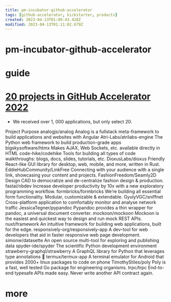 ```yaml
---
title: pm-incubator-github-accelerator
tags: [github-accelerator, kickstarter, products]
created: 2023-04-13T01:09:43.428Z
modified: 2023-04-13T01:11:02.679Z
---
```


# pm-incubator-github-accelerator

# guide

# [20 projects in GitHub Accelerator 2022](https://github.blog/2023-04-12-github-accelerator-our-first-cohort-and-whats-next/)
- We received over 1, 000 applications, but only select 20.

Project	Purpose
analogjs/analog	Analog is a fullstack meta-framework to build applications and websites with Angular
Atri-Labs/atrilabs-engine	The Python web framework to build production-grade apps
bigskysoftware/htmx	Makes AJAX, Web Sockets, etc. available directly in HTML
code-hike/codehike	Tools for building all types of code walkthroughs: blogs, docs, slides, tutorials, etc.
DioxusLabs/dioxus	Friendly React-like GUI library for desktop, web, mobile, and more, written in Rust.
EddieHubCommunity/LinkFree	Connecting with your audience with a single link, showcasing your content and projects.
FashionFreedom/Seamly2D	Design CAD to democratize and de-centralize fashion design & production.
fastai/nbdev	Increase developer productivity by 10x with a new exploratory programming workflow.
formbricks/formbricks	We’re building all essential form functionality. Modular, customizable & extendable.
GyulyVGC/sniffnet	Cross-platform application to comfortably monitor and analyse network traffic
JessicaTegner/pypandoc	Pypandoc provides a thin wrapper for pandoc, a universal document converter.
mockoon/mockoon	Mockoon is the easiest and quickest way to design and run mock REST APIs.
nuxt/framework	An intuitive framework for building web applications, built for the edge.
responsively-org/responsively-app	A dev-tool for web developers that aid in faster responsive web page development.
simonw/datasette	An open source multi-tool for exploring and publishing data
spyder-ide/spyder	The scientific Python development environment
strawberry-graphql/strawberry	A GraphQL library for Python that leverages type annotations 🍓
termux/termux-app	A terminal emulator for Android that provides 2000+ linux packages to code on phone
TimothyStiles/poly	Poly is a fast, well tested Go package for engineering organisms.
trpc/trpc	End-to-end typesafe APIs made easy. Never write another API contract again.

# more
